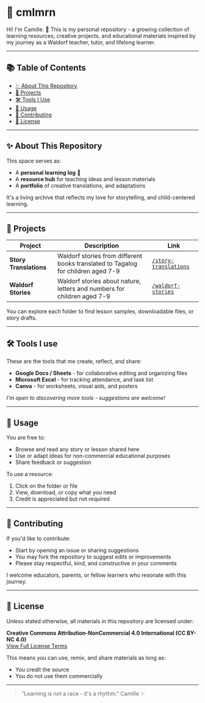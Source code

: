 
# 🌼 cmlmrn

Hi! I'm Camille. 🌿
This is my personal repository - a growing collection of learning resources, creative projects, and educational materials inspired by my journey as a Waldorf teacher, tutor, and lifelong learner.

---

## 📚 Table of Contents
- [✨ About This Repository](#about-this-repository)
- [📌 Projects](#projects)
- [🛠️ Tools I Use](#tools-i-use)
- [📖 Usage](#usage)
- [🌱 Contributing](#contributing)
- [📄 License](#license)
  
---

## ✨ About This Repository
This space serves as:
- A **personal learning log** 📓
- A **resource hub** for teaching ideas and lesson materials
- A **portfolio** of creative translations, and adaptations

It's a living archive that reflects my love for storytelling, and child-centered learning.

---

## 📌 Projects
| Project | Description | Link
|-------|-----------|----|
| **Story Translations** | Waldorf stories from different books translated to Tagalog for children aged 7-9 | [`/story-translations`](./story-translations) |
| **Waldorf Stories** | Waldorf stories about nature, letters and numbers for children aged 7-9 | [`/waldorf-stories`](./waldorf-stories) |

You can explore each folder to find lesson samples, downloadable files, or story drafts.

---

## 🛠️ Tools I use

These are the tools that me create, reflect, and share:

- **Google Docs / Sheets** - for collaborative editing and organizing files
- **Microsoft Excel** - for tracking attendance, and task list
- **Canva** - for worksheets, visual aids, and posters

_I'm open to discovering more tools - suggestions are welcome!_

---

## 📖 Usage

You are free to:
- Browse and read any story or lesson shared here
- Use or adapt ideas for non-commercial educational purposes
- Share feedback or suggestion

To use a resource:
1. Click on the folder or file
2. View, download, or copy what you need
3. Credit is appreciated but not required

---
## 🌱 Contributing

If you'd like to contribute:
- Start by opening an issue or sharing suggestions
- You may fork the repository to suggest edits or improvements
- Please stay respectful, kind, and constructive in your comments

I welcome educators, parents, or fellow learners who resonate with this journey.

---

## 📄 License

Unless stated otherwise, all materials in this repository are licensed under:

**Creative Commons Attribution-NonCommercial 4.0 International (CC BY-NC 4.0)**  
[View Full License Terms](https://creativecommons.org/licenses/by-nc/4.0/)

This means you can use, remix, and share materials as long as:
- You credit the source
- You do not use them commercially

---
> "Learning is not a race - it's a rhythm."
> Camille ✨
